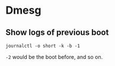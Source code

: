 # Dmesg

## Show logs of previous boot
```
journalctl -o short -k -b -1
```
`-2` would be the boot before, and so on.
